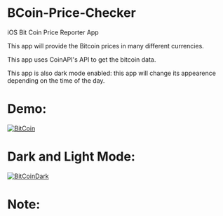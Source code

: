 # BCoin-Price-Checker

iOS Bit Coin Price Reporter App

This app will provide the Bitcoin prices in many different currencies. <br/>

This app uses CoinAPI's API to get the bitcoin data.

This app is also dark mode enabled: this app will change its appearence depending on the time of the day.


# Demo:

<a href="https://media.giphy.com/media/ii2oS0Y2rlw8FcF1ri/giphy.gif"><img src="https://media.giphy.com/media/ii2oS0Y2rlw8FcF1ri/giphy.gif" title="BitCoin"/></a>

# Dark and Light Mode:

<a href="https://media.giphy.com/media/JTtib0yY7njFxQkPut/giphy.gif"><img src="https://media.giphy.com/media/JTtib0yY7njFxQkPut/giphy.gif" title="BitCoinDark"/></a>

# Note:


